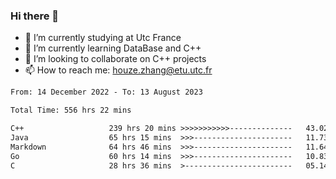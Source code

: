 ### Hi there 👋
- 🔭 I’m currently studying at Utc France
- 🌱 I’m currently learning DataBase and C++
- 👯 I’m looking to collaborate on C++ projects
- 📫 How to reach me: houze.zhang@etu.utc.fr

<!--START_SECTION:waka-->

```txt
From: 14 December 2022 - To: 13 August 2023

Total Time: 556 hrs 22 mins

C++                   239 hrs 20 mins >>>>>>>>>>>--------------   43.02 %
Java                  65 hrs 15 mins  >>>----------------------   11.73 %
Markdown              64 hrs 46 mins  >>>----------------------   11.64 %
Go                    60 hrs 14 mins  >>>----------------------   10.83 %
C                     28 hrs 36 mins  >------------------------   05.14 %
```

<!--END_SECTION:waka-->
